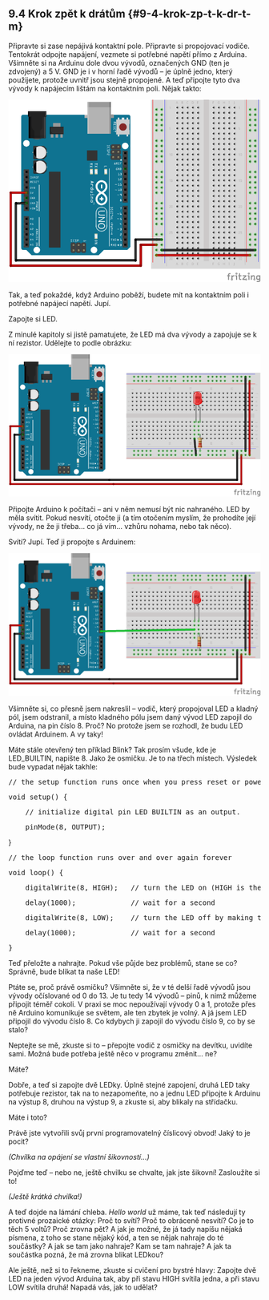 ## 9.4 Krok zpět k drátům {#9-4-krok-zp-t-k-dr-t-m}

Připravte si zase nepájivá kontaktní pole. Připravte si propojovací vodiče. Tentokrát odpojte napájení, vezmete si potřebné napětí přímo z Arduina. Všimněte si na Arduinu dole dvou vývodů, označených GND (ten je zdvojený) a 5 V. GND je i v horní řadě vývodů – je úplně jedno, který použijete, protože uvnitř jsou stejně propojené. A teď připojte tyto dva vývody k napájecím lištám na kontaktním poli. Nějak takto:

![111-2.png](../images/000130.png)

Tak, a teď pokaždé, když Arduino poběží, budete mít na kontaktním poli i potřebné napájecí napětí. Jupí.

Zapojte si LED.

Z minulé kapitoly si jistě pamatujete, že LED má dva vývody a zapojuje se k ní rezistor. Udělejte to podle obrázku:

![112-1.png](../images/000163.png)

Připojte Arduino k počítači – ani v něm nemusí být nic nahraného. LED by měla svítit. Pokud nesvítí, otočte ji (a tím otočením myslím, že prohodíte její vývody, ne že ji třeba… co já vím… vzhůru nohama, nebo tak něco).

Svítí? Jupí. Teď ji propojte s Arduinem:

![112-2.png](../images/000176.png)

Všimněte si, co přesně jsem nakreslil – vodič, který propojoval LED a kladný pól, jsem odstranil, a místo kladného pólu jsem daný vývod LED zapojil do Arduina, na pin číslo 8\. Proč? No protože jsem se rozhodl, že budu LED ovládat Arduinem. A vy taky!

Máte stále otevřený ten příklad Blink? Tak prosím všude, kde je LED_BUILTIN, napište 8\. Jako že osmičku. Je to na třech místech. Výsledek bude vypadat nějak takhle:

<pre class="kod">// the setup function runs once when you press reset or power the board</pre>

<pre class="kod">void setup() {</pre>

<pre class="kod">    // initialize digital pin LED_BUILTIN as an output.</pre>

<pre class="kod">    pinMode(8, OUTPUT);</pre>

}  

<pre class="kod">// the loop function runs over and over again forever</pre>

<pre class="kod">void loop() {</pre>

<pre class="kod">    digitalWrite(8, HIGH);   // turn the LED on (HIGH is the voltage level)</pre>

<pre class="kod">    delay(1000);             // wait for a second</pre>

<pre class="kod">    digitalWrite(8, LOW);    // turn the LED off by making the voltage LOW</pre>

<pre class="kod">    delay(1000);             // wait for a second</pre>

<pre class="kod">}</pre>

Teď přeložte a nahrajte. Pokud vše půjde bez problémů, stane se co? Správně, bude blikat ta naše LED!

Ptáte se, proč právě osmičku? Všimněte si, že v té delší řadě vývodů jsou vývody očíslované od 0 do 13\. Je tu tedy 14 vývodů – pinů, k nimž můžeme připojit téměř cokoli. V praxi se moc nepoužívají vývody 0 a 1, protože přes ně Arduino komunikuje se světem, ale ten zbytek je volný. A já jsem LED připojil do vývodu číslo 8\. Co kdybych ji zapojil do vývodu číslo 9, co by se stalo?

Neptejte se mě, zkuste si to – přepojte vodič z osmičky na devítku, uvidíte sami. Možná bude potřeba ještě něco v programu změnit… ne?

Máte?

Dobře, a teď si zapojte dvě LEDky. Úplně stejné zapojení, druhá LED taky potřebuje rezistor, tak na to nezapomeňte, no a jednu LED připojte k Arduinu na výstup 8, druhou na výstup 9, a zkuste si, aby blikaly na střídačku.

Máte i toto?

Právě jste vytvořili svůj první programovatelný číslicový obvod! Jaký to je pocit?

_(Chvilka na opájení se vlastní šikovností…)_

Pojďme teď – nebo ne, ještě chvilku se chvalte, jak jste šikovní! Zasloužíte si to!

_(Ještě krátká chvilka!)_

A teď dojde na lámání chleba. _Hello world_ už máme, tak teď následují ty protivné prozaické otázky: Proč to svítí? Proč to obráceně nesvítí? Co je to těch 5 voltů? Proč zrovna pět? A jak je možné, že já tady napíšu nějaká písmena, z toho se stane nějaký kód, a ten se nějak nahraje do té součástky? A jak se tam jako nahraje? Kam se tam nahraje? A jak ta součástka pozná, že má zrovna blikat LEDkou?

Ale ještě, než si to řekneme, zkuste si cvičení pro bystré hlavy: Zapojte dvě LED na jeden vývod Arduina tak, aby při stavu HIGH svítila jedna, a při stavu LOW svítila druhá! Napadá vás, jak to udělat?
